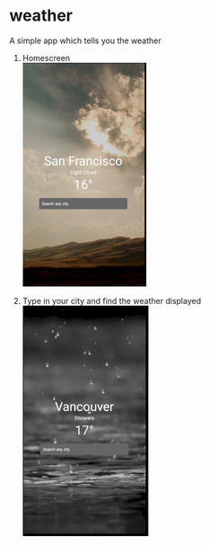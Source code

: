 # weather

A simple app which tells you the weather

1. Homescreen  
![](Images/Homescreen.PNG)

2. Type in your city and find the weather displayed  
![](Images/SearchedResult.PNG)


